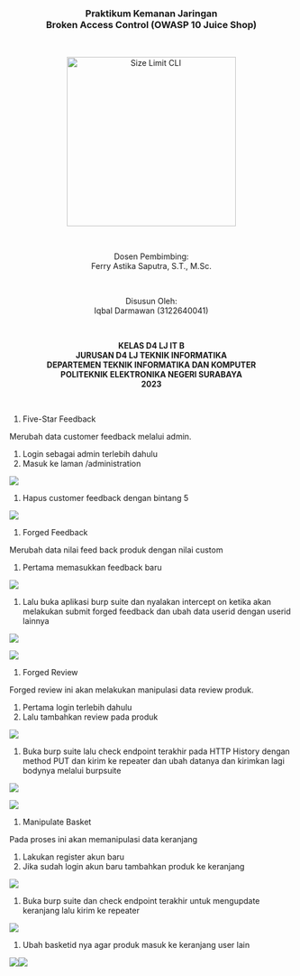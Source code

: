 <h3 align="center">
    <b>Praktikum Kemanan Jaringan</b><br>
    Broken Access Control (OWASP 10 Juice Shop)
</h3>
<br>
<p align="center">
  <img src="./Aspose.Words.6b1f4fe7-3b13-422c-a571-c9955d0372ba.001.jpeg" alt="Size Limit CLI" width="300">
</p>
<br>
<p align="center">
    Dosen Pembimbing:<br>
    Ferry Astika Saputra, S.T., M.Sc.
</p>
<br>
<p align="center">
    Disusun Oleh:<br>
    Iqbal Darmawan (3122640041)
</p>
<br>
<p align="center">
    <b>
        KELAS D4 LJ IT B <br>
        JURUSAN D4 LJ TEKNIK INFORMATIKA <br>
        DEPARTEMEN TEKNIK INFORMATIKA DAN KOMPUTER <br> 
        POLITEKNIK ELEKTRONIKA NEGERI SURABAYA <br>
        2023
    </b>
</p>
<br>

1. Five-Star Feedback

Merubah data customer feedback melalui admin.

1. Login sebagai admin terlebih dahulu
1. Masuk ke laman /administration

![](Aspose.Words.6b1f4fe7-3b13-422c-a571-c9955d0372ba.002.png)

1. Hapus customer feedback dengan bintang 5

![](Aspose.Words.6b1f4fe7-3b13-422c-a571-c9955d0372ba.003.jpeg)

1. Forged Feedback

Merubah data nilai feed back produk dengan nilai custom

1. Pertama memasukkan feedback baru

![](Aspose.Words.6b1f4fe7-3b13-422c-a571-c9955d0372ba.004.jpeg)

1. Lalu buka aplikasi burp suite dan nyalakan intercept on ketika akan melakukan submit forged feedback dan ubah data userid dengan userid lainnya

![](Aspose.Words.6b1f4fe7-3b13-422c-a571-c9955d0372ba.005.jpeg)

![](Aspose.Words.6b1f4fe7-3b13-422c-a571-c9955d0372ba.006.jpeg)

1. Forged Review

Forged review ini akan melakukan manipulasi data review produk.

1. Pertama login terlebih dahulu
1. Lalu tambahkan review pada produk

![](Aspose.Words.6b1f4fe7-3b13-422c-a571-c9955d0372ba.007.jpeg)

1. Buka burp suite lalu check endpoint terakhir pada HTTP History dengan method PUT dan kirim ke repeater dan ubah datanya dan kirimkan lagi bodynya melalui burpsuite

![](Aspose.Words.6b1f4fe7-3b13-422c-a571-c9955d0372ba.008.jpeg)

![](Aspose.Words.6b1f4fe7-3b13-422c-a571-c9955d0372ba.009.jpeg)

1. Manipulate Basket

Pada proses ini akan memanipulasi data keranjang

1. Lakukan register akun baru
1. Jika sudah login akun baru tambahkan produk ke keranjang

![](Aspose.Words.6b1f4fe7-3b13-422c-a571-c9955d0372ba.010.jpeg)

1. Buka burp suite dan check endpoint terakhir untuk mengupdate keranjang lalu kirim ke repeater

![](Aspose.Words.6b1f4fe7-3b13-422c-a571-c9955d0372ba.011.jpeg)

1. Ubah basketid nya agar produk masuk ke keranjang user lain

![](Aspose.Words.6b1f4fe7-3b13-422c-a571-c9955d0372ba.012.jpeg)![](Aspose.Words.6b1f4fe7-3b13-422c-a571-c9955d0372ba.013.jpeg)
